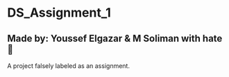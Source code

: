 # DS_Assignment_1
## Made by: Youssef Elgazar & M Soliman with hate 🖤
A project falsely labeled as an assignment.
